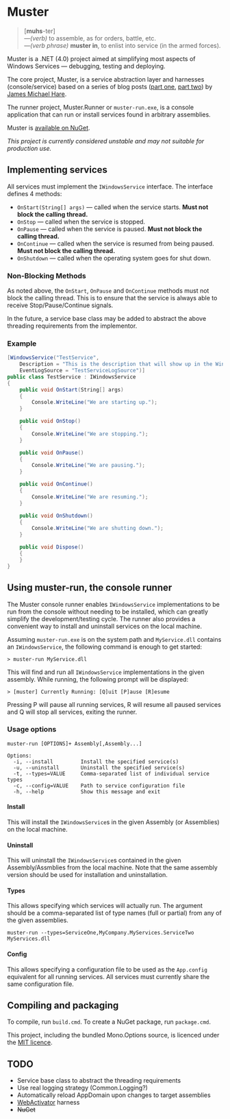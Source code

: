 # Muster
> [**muhs**-ter]  
> &mdash;_(verb)_ to assemble, as for orders, battle, etc.  
> &mdash;_(verb phrase)_ **muster in**, to enlist into service (in the armed forces).

Muster is a .NET (4.0) project aimed at simplifying most aspects of Windows Services &mdash; debugging, testing and deploying.

The core project, Muster, is a service abstraction layer and harnesses (console/service) based on a series of blog posts ([part one][p1], [part two][p2]) by [James Michael Hare][blog].

[p1]: http://geekswithblogs.net/BlackRabbitCoder/archive/2010/09/23/c-windows-services-1-of-2-creating-a-debuggable-windows.aspx 
[p2]: http://geekswithblogs.net/BlackRabbitCoder/archive/2010/10/07/c-windows-services-2-of-2-self-installing-windows-service-template.aspx 
[blog]: http://geekswithblogs.net/BlackRabbitCoder/Default.aspx 

The runner project, Muster.Runner or `muster-run.exe`, is a console application that can run or install services found in arbitrary assemblies.

Muster is [available on NuGet][nuget-pkg].

[nuget-pkg]: http://nuget.org/List/Packages/muster

*This project is currently considered unstable and may not suitable for production use.*

## Implementing services

All services must implement the `IWindowsService` interface. The interface defines 4 methods:

* `OnStart(String[] args)` &mdash; called when the service starts. **Must not block the calling thread.**
* `OnStop` &mdash; called when the service is stopped.
* `OnPause` &mdash; called when the service is paused. **Must not block the calling thread.**
* `OnContinue` &mdash; called when the service is resumed from being paused. **Must not block the calling thread.**
* `OnShutdown` &mdash; called when the operating system goes for shut down.

### Non-Blocking Methods
As noted above, the `OnStart`, `OnPause` and `OnContinue` methods must not block the calling thread. This is to ensure that the service is always able to receive Stop/Pause/Continue signals.

In the future, a service base class may be added to abstract the above threading requirements from the implementor.

### Example

```c#
[WindowsService("TestService",
    Description = "This is the description that will show up in the Windows Services management console.",
    EventLogSource = "TestServiceLogSource")]
public class TestService : IWindowsService
{
    public void OnStart(String[] args)
    {
        Console.WriteLine("We are starting up.");
    }

    public void OnStop()
    {
        Console.WriteLine("We are stopping.");
    }

    public void OnPause()
    {
        Console.WriteLine("We are pausing.");
    }

    public void OnContinue()
    {
        Console.WriteLine("We are resuming.");
    }

    public void OnShutdown()
    {
        Console.WriteLine("We are shutting down.");
    }

    public void Dispose()
    {
    }
}
```

## Using muster-run, the console runner
The Muster console runner enables `IWindowsService` implementations to be run from the console without needing to be installed, which can greatly simplify the development/testing cycle. The runner also provides a convenient way to install and uninstall services on the local machine.

Assuming `muster-run.exe` is on the system path and `MyService.dll` contains an `IWindowsService`, the following command is enough to get started:

    > muster-run MyService.dll

This will find and run all `IWindowsService` implementations in the given assembly. While running, the following prompt will be displayed:

    > [muster] Currently Running: [Q]uit [P]ause [R]esume

Pressing P will pause all running services, R will resume all paused services and Q will stop all services, exiting the runner.

### Usage options
    muster-run [OPTIONS]+ Assembly[,Assembly...]
    
    Options:
      -i, --install         Install the specified service(s)
      -u, --uninstall       Uninstall the specified service(s)
      -t, --types=VALUE     Comma-separated list of individual service types
      -c, --config=VALUE    Path to service configuration file
      -h, --help            Show this message and exit

#### Install
This will install the `IWindowsService`s in the given Assembly (or Assemblies) on the local machine.

#### Uninstall
This will uninstall the `IWindowsService`s contained in the given Assembly/Assmblies from the local machine. Note that the same assembly version should be used for installation and uninstallation.

#### Types
This allows specifying which services will actually run. The argument should be a comma-separated list of type names (full or partial) from any of the given assemblies.

    muster-run --types=ServiceOne,MyCompany.MyServices.ServiceTwo MyServices.dll

#### Config
This allows specifying a configuration file to be used as the `App.config` equivalent for all running services. All services must currently share the same configuration file.

## Compiling and packaging
To compile, run `build.cmd`. To create a NuGet package, run `package.cmd`.

This project, including the bundled Mono.Options source, is licenced under the [MIT licence][mit].

[mit]: http://www.opensource.org/licenses/mit-license.html

## TODO
* Service base class to abstract the threading requirements
* Use real logging strategy (Common.Logging?)
* Automatically reload AppDomain upon changes to target assemblies
* [WebActivator](https://bitbucket.org/davidebbo/webactivator/overview) harness
* <del>NuGet</del>
